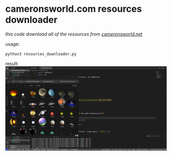 # cameronsworld.com resources downloader

*this code download all of the resources from [cameronsworld.net](https://www.cameronsworld.net/)*

usage:
```
python3 resources_downloader.py
```

result:
![alt text](image.png)